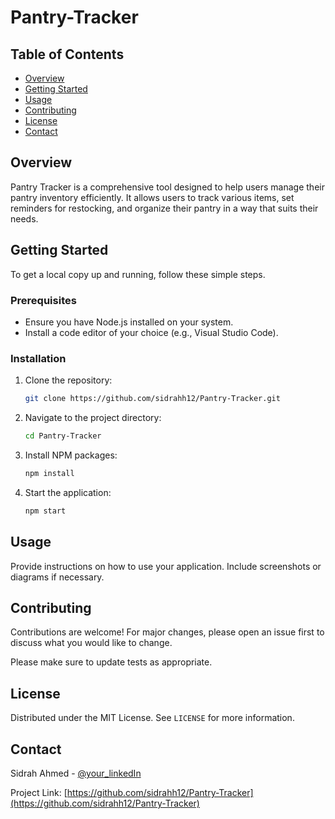 # Pantry-Tracker

## Table of Contents

- [Overview](#overview)
- [Getting Started](#getting-started)
- [Usage](#usage)
- [Contributing](#contributing)
- [License](#license)
- [Contact](#contact)

## Overview

Pantry Tracker is a comprehensive tool designed to help users manage their pantry inventory efficiently. It allows users to track various items, set reminders for restocking, and organize their pantry in a way that suits their needs.

## Getting Started

To get a local copy up and running, follow these simple steps.

### Prerequisites

- Ensure you have Node.js installed on your system.
- Install a code editor of your choice (e.g., Visual Studio Code).

### Installation

1. Clone the repository:
   ``` bash
   git clone https://github.com/sidrahh12/Pantry-Tracker.git
   ```

2. Navigate to the project directory:
   ``` bash
   cd Pantry-Tracker
   ```

3. Install NPM packages:
   ``` bash
   npm install
   ```

4. Start the application:
   ``` bash
   npm start
   ```

## Usage

Provide instructions on how to use your application. Include screenshots or diagrams if necessary.

## Contributing

Contributions are welcome! For major changes, please open an issue first to discuss what you would like to change.

Please make sure to update tests as appropriate.

## License

Distributed under the MIT License. See `LICENSE` for more information.

## Contact

Sidrah Ahmed - [@your_linkedIn](https://linkedin.com/in/sidrah-ahmed/) 

Project Link: [https://github.com/sidrahh12/Pantry-Tracker](https://github.com/sidrahh12/Pantry-Tracker)
